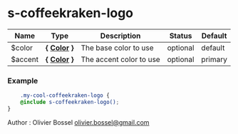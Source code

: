 # s-coffeekraken-logo




Name  |  Type  |  Description  |  Status  |  Default
------------  |  ------------  |  ------------  |  ------------  |  ------------
$color  |  **{ [Color](http://www.sass-lang.com/documentation/file.SASS_REFERENCE.html#colors) }**  |  The base color to use  |  optional  |  default
$accent  |  **{ [Color](http://www.sass-lang.com/documentation/file.SASS_REFERENCE.html#colors) }**  |  The accent color to use  |  optional  |  primary

### Example
```scss
	.my-cool-coffeekraken-logo {
	@include s-coffeekraken-logo();
}
```
Author : Olivier Bossel <olivier.bossel@gmail.com>